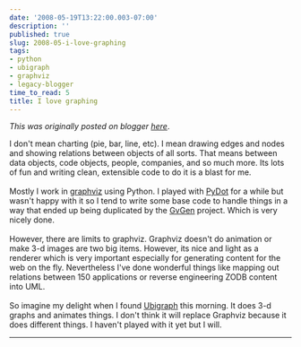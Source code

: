 ```yaml
---
date: '2008-05-19T13:22:00.003-07:00'
description: ''
published: true
slug: 2008-05-i-love-graphing
tags:
- python
- ubigraph
- graphviz
- legacy-blogger
time_to_read: 5
title: I love graphing
---
```


*This was originally posted on blogger [here](https://pydanny.blogspot.com/2008/05/i-love-graphing.html)*.

I don't mean charting (pie, bar, line, etc).  I mean drawing edges and nodes and showing relations between objects of all sorts.  That means between data objects, code objects, people, companies, and so much more.  Its lots of fun and writing clean, extensible code to do it is a blast for me.<br /><br />Mostly I work in <a href="http://graphviz.org/">graphviz</a> using Python.  I played with <a href="http://code.google.com/p/pydot/">PyDot</a> for a while but wasn't happy with it so I tend to write some base code to handle things in a way that ended up being duplicated by the <a href="http://software.inl.fr/trac/wiki/GvGen">GvGen</a> project.  Which is very nicely done.<br /><br />However, there are limits to graphviz.  Graphviz doesn't do animation or make 3-d images are two big items.  However, its nice and light as a renderer which is very important especially for generating content for the web on the fly.  Nevertheless I've done wonderful things like mapping out relations between 150 applications or reverse engineering ZODB content into UML.<br /><br />So imagine my delight when I found <a href="http://www.ubietylab.net/ubigraph/index.html">Ubigraph</a> this morning.  It does 3-d graphs and animates things.  I don't think it will replace Graphviz because it does different things.  I haven't played with it yet but I will.

---


